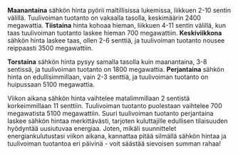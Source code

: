**Maanantaina** sähkön hinta pyörii maltillisissa lukemissa, liikkuen 2-10 sentin välillä. Tuulivoiman tuotanto on vakaalla tasolla, keskimäärin 2400 megawattia. **Tiistaina** hinta kohoaa hieman, liikkuen 4-11 sentin välillä, kun taas tuulivoiman tuotanto laskee hieman 700 megawattiin. **Keskiviikkona** sähkön hinta laskee taas, ollen 2-6 senttiä, ja tuulivoiman tuotanto nousee reippaasti 3500 megawattiin. 

**Torstaina** sähkön hinta pysyy samalla tasolla kuin maanantaina, 3-8 sentissä, ja tuulivoiman tuotanto on 1800 megawattia. **Perjantaina** sähkön hinta on edullisimmillaan, vain 2-3 senttiä, ja tuulivoiman tuotanto on huipussaan 5100 megawattia. 

Viikon aikana sähkön hinta vaihtelee matalimmillaan 2 sentistä korkeimmillaan 11 senttiin. Tuulivoiman tuotanto puolestaan vaihtelee 700 megawatista 5100 megawattiin. Suuri tuulivoiman tuotanto perjantaina laskee sähkön hintaa merkittävästi, tarjoten kuluttajille edullisen tilaisuuden hyödyntää uusiutuvaa energiaa. Joten, mikäli suunnittelet energiankulutustasi viikon aikana, kannattaa pitää silmällä sähkön hintaa ja tuulivoiman tuotantoa eri päivinä - voit säästää sievoisen summan rahaa!
